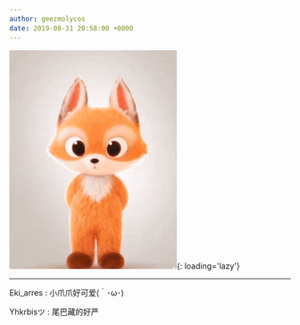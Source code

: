 ```yaml
---
author: geezmolycos
date: 2019-08-31 20:58:00 +0800
---
```


![](/images/qq-zone/2019-08-31-fox.gif){: loading='lazy'}

---

Eki_arres  : 小爪爪好可爱(｀･ω･)

Yhkrbisツ : 尾巴藏的好严
